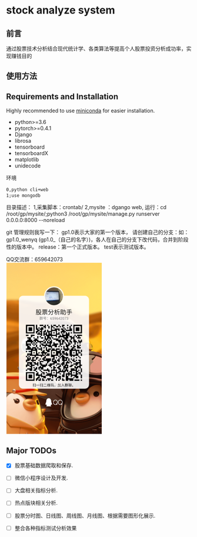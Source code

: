 # stock analyze system


## 前言

通过股票技术分析结合现代统计学、各类算法等提高个人股票投资分析成功率，实现赚钱目的


## 使用方法

## Requirements and Installation
Highly recommended to use [miniconda](https://conda.io/miniconda.html) for easier installation.
  * python>=3.6
  * pytorch>=0.4.1
  * Django
  * librosa
  * tensorboard
  * tensorboardX
  * matplotlib
  * unidecode
  
环境
```
0,python cli+web
1;use mongodb 
```


目录描述：
1,采集脚本：crontab/
2,mysite ：dgango web,
    运行：cd /root/gp/mysite/;python3 /root/gp/mysite/manage.py runserver 0.0.0.0:8000 --noreload 

git 管理规则我写一下： 
gp1.0表示大家的第一个版本，
请创建自己的分支：如：gp1.0_wenyq  (gp1.0_（自己的名字）)，各人在自己的分支下改代码，合并到阶段性的版本中。
release：第一个正式版本。
test表示测试版本。

QQ交流群：659642073
<br>
<img src="https://github.com/gpAnalysisTeam/gp/blob/master/qq.png" width="260px"/> 



## Major TODOs
- [x] 股票基础数据爬取和保存.
- [ ] 微信小程序设计及开发.
- [ ] 大盘相关指标分析.
- [ ] 热点版块相关分析.
- [ ] 股票分时图、日线图、周线图、月线图、根据需要图形化展示.
- [ ] 整合各种指标测试分析效果

